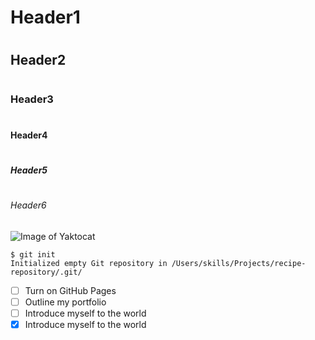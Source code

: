 # <h1>Header1</h1>
# <h2>Header2</h2>
# <h3>Header3</h3>
# <h4>Header4</h4>
# <h5>Header5</h5>
# <h6>Header6</h6>

![Image of Yaktocat](https://octodex.github.com/images/yaktocat.png)

```
$ git init
Initialized empty Git repository in /Users/skills/Projects/recipe-repository/.git/
```

- [ ] Turn on GitHub Pages
- [ ] Outline my portfolio
- [ ] Introduce myself to the world
- [x] Introduce myself to the world
